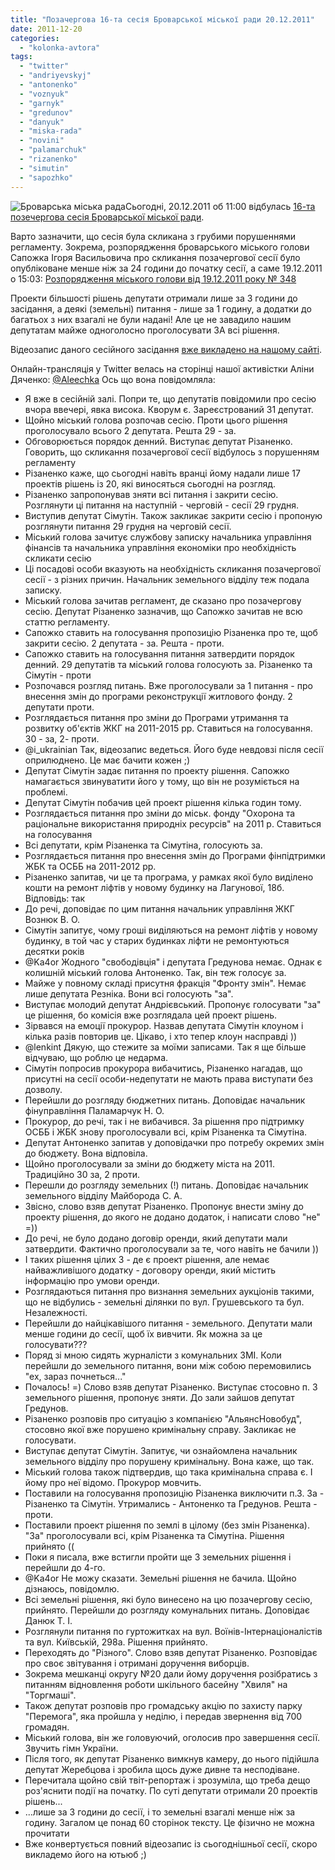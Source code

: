 ```yaml
---
title: "Позачергова 16-та сесія Броварської міської ради 20.12.2011"
date: 2011-12-20
categories: 
  - "kolonka-avtora"
tags: 
  - "twitter"
  - "andriyevskyj"
  - "antonenko"
  - "voznyuk"
  - "garnyk"
  - "gredunov"
  - "danyuk"
  - "miska-rada"
  - "novini"
  - "palamarchuk"
  - "rizanenko"
  - "simutin"
  - "sapozhko"
---
```


![](https://mpz.brovary.org/wp-content/uploads/2011/12/Броварська-міська-рада.jpg "Броварська міська рада")Сьогодні, 20.12.2011 об 11:00 відбулась [16-та позечергова сесія Броварської міської ради](https://mpz.brovary.org/novini/terminove-sklikanna-pozacergovoi-sesii-za-1-den/ "Термінове скликання позачергової сесії за 1 день").

Варто зазначити, що сесія була скликана з грубими порушеннями регламенту. Зокрема, розпорядження броварського міського голови Сапожка Ігоря Васильовича про скликання позачергової сесії було опубліковане менше ніж за 24 години до початку сесії, а саме 19.12.2011 о 15:03: <!--more-->[Розпорядження міського голови від 19.12.2011 року № 348](http://www.slideshare.net/sergIlliukhin/348-19122011 "Розпорядження міського голови про скликання сесії")

Проекти більшості рішень депутати отримали лише за 3 години до засідання, а деякі (земельні) питання - лише за 1 годину, а додатки до багатьох з них взагалі не були надані! Але це не завадило нашим депутатам майже одноголосно проголосувати ЗА всі рішення.

Відеозапис даного сесійного засідання [вже викладено на нашому сайті](https://mpz.brovary.org/novini/video-miska-rada-20-12-2011/ "ВІДЕО: Позачергове 16-те сесійне засідання Броварської міської ради").

Онлайн-трансляція у Twitter велась на сторінці нашої активістки Аліни Дяченко: [@Аleechka](https://twitter.com/#%21/aleechka "Twitter Бровари") Ось що вона повідомляла:

- Я вже в сесійній залі. Попри те, що депутатів повідомили про сесію вчора ввечері, явка висока. Кворум є. Зареєстрований 31 депутат.
- Щойно міський голова розпочав сесію. Проти цього рішення проголосувало всього 2 депутата. Решта 29 - за.
- Обговорюється порядок денний. Виступає депутат Різаненко. Говорить, що скликання позачергової сесії відбулось з порушенням регламенту
- Різаненко каже, що сьогодні навіть вранці йому надали лише 17 проектів рішень із 20, які виносяться сьогодні на розгляд.
- Різаненко запропонував зняти всі питання і закрити сесію. Розглянути ці питання на наступній - черговій - сесії 29 грудня.
- Виступив депутат Сімутін. Також закликає закрити сесію і пропоную розглянути питання 29 грудня на черговій сесії.
- Міський голова зачитує службову записку начальника управління фінансів та начальника управління економіки про необхідність скликати сесію
- Ці посадові особи вказують на необхідність скликання позачергової сесії - з різних причин. Начальник земельного відділу теж подала записку.
- Міський голова зачитав регламент, де сказано про позачергову сесію. Депутат Різаненко зазначив, що Сапожко зачитав не всю статтю регламенту.
- Сапожко ставить на голосування пропозицію Різаненка про те, щоб закрити сесію. 2 депутата - за. Решта - проти.
- Сапожко ставить на голосування питання затвердити порядок денний. 29 депутатів та міський голова голосують за. Різаненко та Сімутін - проти
- Розпочався розгляд питань. Вже проголосували за 1 питання - про внесення змін до програми реконструкції житлового фонду. 2 депутати проти.
- Розглядається питання про зміни до Програми утримання та розвитку об'єктів ЖКГ на 2011-2015 рр. Ставиться на голосування. 30 - за, 2- проти.
- @i\_ukrainian Так, відеозапис ведеться. Його буде невдовзі після сесії оприлюднено. Це має бачити кожен ;)
- Депутат Сімутін задає питання по проекту рішення. Сапожко намагається звинуватити його у тому, що він не розуміється на проблемі.
- Депутат Сімутін побачив цей проект рішення кілька годин тому.
- Розглядається питання про зміни до міськ. фонду "Охорона та раціональне використання природніх ресурсів" на 2011 р. Ставиться на голосування
- Всі депутати, крім Різаненка та Сімутіна, голосують за.
- Розглядається питання про внесення змін до Програми фінпідтримки ЖБК та ОСББ на 2011-2012 рр.
- Різаненко запитав, чи це та програма, у рамках якої було виділено кошти на ремонт ліфтів у новому будинку на Лагунової, 18б. Відповідь: так
- До речі, доповідає по цим питання начальник управління ЖКГ Вознюк В. О.
- Сімутін запитує, чому гроші виділяються на ремонт ліфтів у новому будинку, в той час у старих будинках ліфти не ремонтуються десятки років
- @Ka4or Жодного "свободівція" і депутата Гредунова немає. Однак є колишній міський голова Антоненко. Так, він теж голосує за.
- Майже у повному складі присутня фракція "Фронту змін". Немає лише депутата Резніка. Вони всі голосують "за".
- Виступає молодий депутат Андрієвський. Пропонує голосувати "за" це рішення, бо комісія вже розглядала цей проект рішень.
- Зірвався на емоції прокурор. Назвав депутата Сімутін клоуном і кілька разів повторив це. Цікаво, і хто тепер клоун насправді ))
- @lenkint Дякую, що стежите за моїми записами. Так я ще більше відчуваю, що роблю це недарма.
- Сімутін попросив прокурора вибачитись, Різаненко нагадав, що присутні на сесії особи-недепутати не мають права виступати без дозволу.
- Перейшли до розгляду бюджетних питань. Доповідає начальник фінуправління Паламарчук Н. О.
- Прокурор, до речі, так і не вибачився. За рішення про підтримку ОСББ і ЖБК знову проголосували всі, крім Різаненка та Сімутіна.
- Депутат Антоненко запитав у доповідачки про потребу окремих змін до бюджету. Вона відповіла.
- Щойно проголосували за зміни до бюджету міста на 2011. Традиційно 30 за, 2 проти.
- Перешли до розгляду земельних (!) питань. Доповідає начальник земельного відділу Майборода С. А.
- Звісно, слово взяв депутат Різаненко. Пропонує внести зміну до проекту рішення, до якого не додано додаток, і написати слово "не" =))
- До речі, не було додано договір оренди, який депутати мали затвердити. Фактично проголосували за те, чого навіть не бачили ))
- І таких рішення цілих 3 - де є проект рішення, але немає найважливішого додатку - договору оренди, який містить інформацію про умови оренди.
- Розглядаються питання про визнання земельних аукціонів такими, що не відбулись - земельні ділянки по вул. Грушевського та бул. Незалежності.
- Перейшли до найцікавішого питання - земельного. Депутати мали менше години до сесії, щоб їх вивчити. Як можна за це голосувати???
- Поряд зі мною сидять журналісти з комунальних ЗМІ. Коли перейшли до земельного питання, вони між собою перемовились "ех, зараз почнеться..."
- Почалось! =) Слово взяв депутат Різаненко. Виступає стосовно п. 3 земельного рішення, пропонує зняти. До зали зайшов депутат Гредунов.
- Різаненко розповів про ситуацію з компанією "АльянсНовобуд", стосовно якої вже порушено кримінальну справу. Закликає не голосувати.
- Виступає депутат Сімутін. Запитує, чи ознайомлена начальник земельного відділу про порушену кримінальну. Вона каже, що так.
- Міський голова також підтвердив, що така кримінальна справа є. І йому про неї відомо. Прокурор мовчить.
- Поставили на голосування пропозицію Різаненка виключити п.3. За - Різаненко та Сімутін. Утримались - Антоненко та Гредунов. Решта - проти.
- Поставили проект рішення по землі в цілому (без змін Різаненка). "За" проголосували всі, крім Різаненка та Сімутіна. Рішення прийнято ((
- Поки я писала, вже встигли пройти ще 3 земельних рішення і перейшли до 4-го.
- @Ka4or Не можу сказати. Земельні рішення не бачила. Щойно дізнаюсь, повідомлю.
- Всі земельні рішення, які було винесено на цю позачергову сесію, прийнято. Перейшли до розгляду комунальних питань. Доповідає Данюк Т. І.
- Розглянули питання по гуртожитках на вул. Воїнів-Інтернаціоналістів та вул. Київській, 298а. Рішення прийнято.
- Переходять до "Різного". Слово взяв депутат Різаненко. Розповідає про своє звітування і отримані доручення виборців.
- Зокрема мешканці округу №20 дали йому доручення розібратись з питанням відновлення роботи шкільного басейну "Хвиля" на "Торгмаші".
- Також депутат розповів про громадську акцію по захисту парку "Перемога", яка пройшла у неділю, і передав звернення від 700 громадян.
- Міський голова, він же головуючий, оголосив про завершення сесії. Звучить гімн України.
- Після того, як депутат Різаненко вимкнув камеру, до нього підійшла депутат Жеребцова і зробила щось дуже дивне та несподіване.
- Перечитала щойно свій твіт-репортаж і зрозуміла, що треба дещо роз'яснити події на початку. По суті депутати отримали 20 проектів рішень...
- ...лише за 3 години до сесії, і то земельні взагалі менше ніж за годину. Загалом це понад 60 сторінок тексту. Це фізично не можна прочитати
- Вже конвертується повний відеозапис із сьогоднішньої сесії, скоро викладемо його на ютьюб ;)
